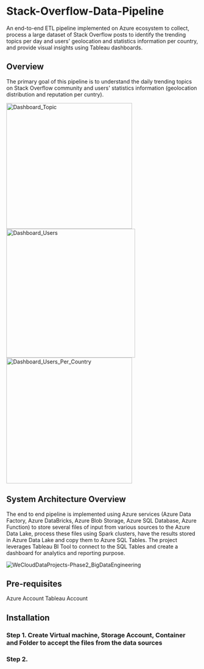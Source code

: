 # Stack-Overflow-Data-Pipeline
An end-to-end ETL pipeline implemented on Azure ecosystem to collect, process a large dataset of Stack Overflow posts to identify the trending topics per day and users' geolocation and statistics information per country, and provide visual insights using Tableau dashboards.

## Overview
The primary goal of this pipeline is to understand the daily trending topics on Stack Overflow community and users' statistics information (geolocation distribution and reputation per cuntry). 

<img width="330" alt="Dashboard_Topic" src="https://github.com/khojashaheen/Stack-Overflow-Data-Pipeline/assets/132402838/a45381c1-7159-42e3-af29-cbfbd2aaec3e">
<img width="338" alt="Dashboard_Users" src="https://github.com/khojashaheen/Stack-Overflow-Data-Pipeline/assets/132402838/169ec000-7f4e-4aa4-9035-5f981e820c93">
<img width="330" alt="Dashboard_Users_Per_Country" src="https://github.com/khojashaheen/Stack-Overflow-Data-Pipeline/assets/132402838/58d1e06b-fb4d-4ca4-bfcc-0f973aa9fbb6">


## System Architecture Overview
The end to end pipeline is implemented using Azure services (Azure Data Factory, Azure DataBricks, Azure Blob Storage, Azure SQL Database, Azure Function) to store several files of input from various sources to the Azure Data Lake, process these files using Spark clusters, have the results stored in Azure Data Lake and copy them to Azure SQL Tables. The project leverages Tableau BI Tool to connect to the SQL Tables and create a dashboard for analytics and reporting purpose.

![WeCloudDataProjects-Phase2_BigDataEngineering](https://github.com/khojashaheen/Stack-Overflow-Data-Pipeline/assets/132402838/b7f71c93-6b3d-4e72-822d-aa855b354538)


## Pre-requisites
Azure Account
Tableau Account

## Installation

### Step 1. Create Virtual machine, Storage Account, Container and Folder to accept the files from the data sources
### Step 2. 



